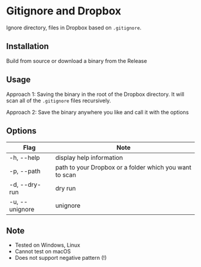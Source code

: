 # Gitignore and Dropbox
Ignore directory, files in Dropbox based on `.gitignore`.

## Installation
Build from source or download a binary from the Release

## Usage
Approach 1: Saving the binary in the root of the Dropbox directory. It will scan all of the `.gitignore` files recursively.

Approach 2: Save the binary anywhere you like and call it with the options

## Options
| Flag           | Note
| -------------- | ---------------------------------------------------------- |
| -h, --help     | display help information                                   |
| -p, --path     | path to your Dropbox or a folder which you want to scan    |
| -d, --dry-run  | dry run                                                    |
| -u, --unignore | unignore                                                   |

## Note
- Tested on Windows, Linux
- Cannot test on macOS
- Does not support negative pattern (!)